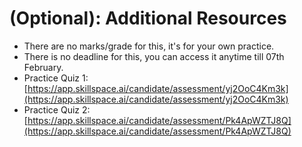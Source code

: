 # (Optional): Additional Resources

* There are no marks/grade for this, it's for your own practice.&#x20;
* There is no deadline for this, you can access it anytime till 07th February.
* Practice Quiz 1: [https://app.skillspace.ai/candidate/assessment/yj2OoC4Km3k](https://app.skillspace.ai/candidate/assessment/yj2OoC4Km3k)
* Practice Quiz 2: [https://app.skillspace.ai/candidate/assessment/Pk4ApWZTJ8Q](https://app.skillspace.ai/candidate/assessment/Pk4ApWZTJ8Q)

